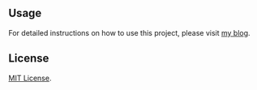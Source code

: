## Usage

For detailed instructions on how to use this project, please visit [my blog](https://kaiyou9.com/atcoder-cpp-env/).


## License

[MIT License](./LICENSE).
